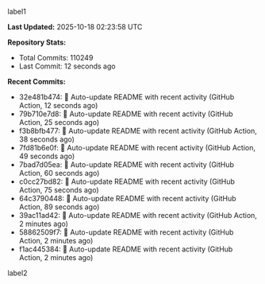 
label1 
<!-- ACTIVITY_START -->
**Last Updated:** 2025-10-18 02:23:58 UTC

**Repository Stats:**
- Total Commits: 110249
- Last Commit: 12 seconds ago

**Recent Commits:**
- 32e481b474: 🤖 Auto-update README with recent activity (GitHub Action, 12 seconds ago)
- 79b710e7d8: 🤖 Auto-update README with recent activity (GitHub Action, 25 seconds ago)
- f3b8bfb477: 🤖 Auto-update README with recent activity (GitHub Action, 38 seconds ago)
- 7fd81b6e0f: 🤖 Auto-update README with recent activity (GitHub Action, 49 seconds ago)
- 7bad7d05ea: 🤖 Auto-update README with recent activity (GitHub Action, 60 seconds ago)
- c0cc27bd82: 🤖 Auto-update README with recent activity (GitHub Action, 75 seconds ago)
- 64c3790448: 🤖 Auto-update README with recent activity (GitHub Action, 89 seconds ago)
- 39ac11ad42: 🤖 Auto-update README with recent activity (GitHub Action, 2 minutes ago)
- 58862509f7: 🤖 Auto-update README with recent activity (GitHub Action, 2 minutes ago)
- f1ac445384: 🤖 Auto-update README with recent activity (GitHub Action, 2 minutes ago)
<!-- ACTIVITY_END -->

label2
